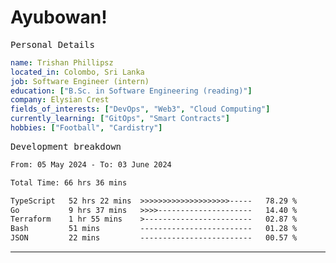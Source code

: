 # Ayubowan!

<samp>Personal Details</samp>

```yaml
name: Trishan Phillipsz
located_in: Colombo, Sri Lanka
job: Software Engineer (intern)
education: ["B.Sc. in Software Engineering (reading)"]
company: Elysian Crest
fields_of_interests: ["DevOps", "Web3", "Cloud Computing"]
currently_learning: ["GitOps", "Smart Contracts"]
hobbies: ["Football", "Cardistry"]
```

<samp>Development breakdown</samp>

<!--START_SECTION:waka-->

```txt
From: 05 May 2024 - To: 03 June 2024

Total Time: 66 hrs 36 mins

TypeScript   52 hrs 22 mins  >>>>>>>>>>>>>>>>>>>>-----   78.29 %
Go           9 hrs 37 mins   >>>>---------------------   14.40 %
Terraform    1 hr 55 mins    >------------------------   02.87 %
Bash         51 mins         -------------------------   01.28 %
JSON         22 mins         -------------------------   00.57 %
```

<!--END_SECTION:waka-->

---
